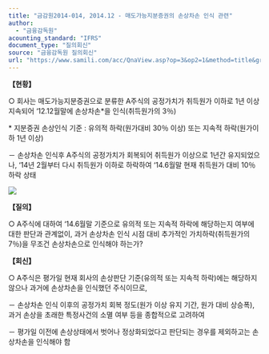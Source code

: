 ```yaml
---
title: "금감원2014-014, 2014.12 - 매도가능지분증권의 손상차손 인식 관련"
author:
  - "금융감독원"
acounting_standard: "IFRS"
document_type: "질의회신"
source: "금융감독원 질의회신"
url: "https://www.samili.com/acc/QnaView.asp?op=3&op2=1&method=title&group=2122-15;1&orgcode=1&searchword=&page=6&code=%EA%B8%88%EA%B0%90%EC%9B%902014%2D014%3A20141222"
---
```

**【현황】**

○ 회사는 매도가능지분증권으로 분류한 A주식의 공정가치가 취득원가 이하로 1년 이상 지속되어 ‘12.12월말에 손상차손\*을 인식(취득원가의 3％)

\* 지분증권 손상인식 기준 : 유의적 하락(원가대비 30％ 이상) 또는 지속적 하락(원가이하 1년 이상)

－ 손상차손 인식후 A주식의 공정가치가 회복되어 취득원가 이상으로 1년간 유지되었으나, ‘14년 2월부터 다시 취득원가 이하로 하락하여 ‘14.6월말 현재 취득원가 대비 10％ 하락 상태

![](https://www.samili.com/mImage/etc/organ/2014/2122-15-2014-11-1.gif)

  
**【질의】**

○ A주식에 대하여 ‘14.6월말 기준으로 유의적 또는 지속적 하락에 해당하는지 여부에 대한 판단과 관계없이, 과거 손상차손 인식 시점 대비 추가적인 가치하락(취득원가의 7％)을 무조건 손상차손으로 인식해야 하는가?

  
  

**【회신】**

○ A주식은 평가일 현재 회사의 손상판단 기준(유의적 또는 지속적 하락)에는 해당하지 않으나 과거에 손상차손을 인식했던 주식이므로,

－ 손상차손 인식 이후의 공정가치 회복 정도(원가 이상 유지 기간, 원가 대비 상승폭), 과거 손상을 초래한 특정사건의 소멸 여부 등을 종합적으로 고려하여

－ 평가일 이전에 손상상태에서 벗어나 정상화되었다고 판단되는 경우를 제외하고는 손상차손을 인식해야 함
